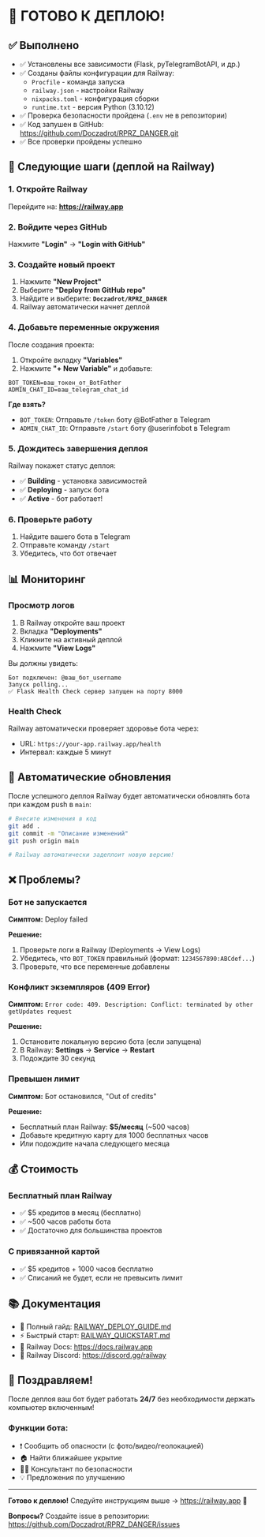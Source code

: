# 🚀 ГОТОВО К ДЕПЛОЮ!

## ✅ Выполнено

- ✅ Установлены все зависимости (Flask, pyTelegramBotAPI, и др.)
- ✅ Созданы файлы конфигурации для Railway:
  - `Procfile` - команда запуска
  - `railway.json` - настройки Railway
  - `nixpacks.toml` - конфигурация сборки
  - `runtime.txt` - версия Python (3.10.12)
- ✅ Проверка безопасности пройдена (`.env` не в репозитории)
- ✅ Код запушен в GitHub: https://github.com/Doczadrot/RPRZ_DANGER.git
- ✅ Все проверки пройдены успешно

## 🎯 Следующие шаги (деплой на Railway)

### 1. Откройте Railway

Перейдите на: **https://railway.app**

### 2. Войдите через GitHub

Нажмите **"Login"** → **"Login with GitHub"**

### 3. Создайте новый проект

1. Нажмите **"New Project"**
2. Выберите **"Deploy from GitHub repo"**
3. Найдите и выберите: **`Doczadrot/RPRZ_DANGER`**
4. Railway автоматически начнет деплой

### 4. Добавьте переменные окружения

После создания проекта:

1. Откройте вкладку **"Variables"**
2. Нажмите **"+ New Variable"** и добавьте:

```
BOT_TOKEN=ваш_токен_от_BotFather
ADMIN_CHAT_ID=ваш_telegram_chat_id
```

**Где взять?**
- `BOT_TOKEN`: Отправьте `/token` боту @BotFather в Telegram
- `ADMIN_CHAT_ID`: Отправьте `/start` боту @userinfobot в Telegram

### 5. Дождитесь завершения деплоя

Railway покажет статус деплоя:
- ✅ **Building** - установка зависимостей
- ✅ **Deploying** - запуск бота
- ✅ **Active** - бот работает!

### 6. Проверьте работу

1. Найдите вашего бота в Telegram
2. Отправьте команду `/start`
3. Убедитесь, что бот отвечает

## 📊 Мониторинг

### Просмотр логов

1. В Railway откройте ваш проект
2. Вкладка **"Deployments"**
3. Кликните на активный деплой
4. Нажмите **"View Logs"**

Вы должны увидеть:
```
Бот подключен: @ваш_бот_username
Запуск polling...
✅ Flask Health Check сервер запущен на порту 8000
```

### Health Check

Railway автоматически проверяет здоровье бота через:
- URL: `https://your-app.railway.app/health`
- Интервал: каждые 5 минут

## 🔄 Автоматические обновления

После успешного деплоя Railway будет автоматически обновлять бота при каждом push в `main`:

```bash
# Внесите изменения в код
git add .
git commit -m "Описание изменений"
git push origin main

# Railway автоматически задеплоит новую версию!
```

## ❌ Проблемы?

### Бот не запускается

**Симптом:** Deploy failed

**Решение:**
1. Проверьте логи в Railway (Deployments → View Logs)
2. Убедитесь, что `BOT_TOKEN` правильный (формат: `1234567890:ABCdef...`)
3. Проверьте, что все переменные добавлены

### Конфликт экземпляров (409 Error)

**Симптом:** `Error code: 409. Description: Conflict: terminated by other getUpdates request`

**Решение:**
1. Остановите локальную версию бота (если запущена)
2. В Railway: **Settings** → **Service** → **Restart**
3. Подождите 30 секунд

### Превышен лимит

**Симптом:** Бот остановился, "Out of credits"

**Решение:**
- Бесплатный план Railway: **$5/месяц** (~500 часов)
- Добавьте кредитную карту для 1000 бесплатных часов
- Или подождите начала следующего месяца

## 💰 Стоимость

### Бесплатный план Railway
- ✅ $5 кредитов в месяц (бесплатно)
- ✅ ~500 часов работы бота
- ✅ Достаточно для большинства проектов

### С привязанной картой
- ✅ $5 кредитов + 1000 часов бесплатно
- ✅ Списаний не будет, если не превысить лимит

## 📚 Документация

- 📖 Полный гайд: [RAILWAY_DEPLOY_GUIDE.md](RAILWAY_DEPLOY_GUIDE.md)
- ⚡ Быстрый старт: [RAILWAY_QUICKSTART.md](RAILWAY_QUICKSTART.md)
- 🤖 Railway Docs: https://docs.railway.app
- 💬 Railway Discord: https://discord.gg/railway

## 🎉 Поздравляем!

После деплоя ваш бот будет работать **24/7** без необходимости держать компьютер включенным!

### Функции бота:
- ❗ Сообщить об опасности (с фото/видео/геолокацией)
- 🏠 Найти ближайшее укрытие
- 🧑‍🏫 Консультант по безопасности
- 💡 Предложения по улучшению

---

**Готово к деплою!** Следуйте инструкциям выше → https://railway.app 🚀

**Вопросы?** Создайте issue в репозитории: https://github.com/Doczadrot/RPRZ_DANGER/issues

